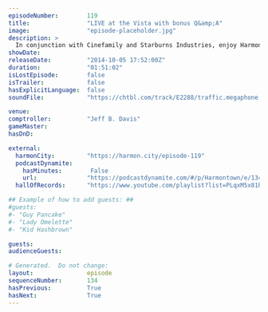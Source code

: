 ```yaml
---
episodeNumber:        119
title:                "LIVE at the Vista with bonus Q&amp;A"
image:                "episode-placeholder.jpg"
description: >
  In conjunction with Cinefamily and Starburns Industries, enjoy Harmontown, LIVE from the Vista theater with a special Q&A for the HARMONTOWN movie, now at harmontown.com!
showDate:             
releaseDate:          "2014-10-05 17:52:00Z"
duration:             "01:51:02"
isLostEpisode:        false
isTrailer:            false
hasExplicitLanguage:  false
soundFile:            "https://chtbl.com/track/E2288/traffic.megaphone.fm/STA9661898465.mp3?updated=1560988312"

venue:                
comptroller:          "Jeff B. Davis"
gameMaster:           
hasDnD:               

external:
  harmonCity:         "https://harmon.city/episode-119"
  podcastDynamite:
    hasMinutes:        False
    url:              "https://podcastdynamite.com/#/p/Harmontown/e/134/119"
  hallOfRecords:      "https://www.youtube.com/playlist?list=PLqxM5x81hNOZilMKB5wzq8Igmb1oxUNT1"

## Example of how to add guests: ##
#guests:
#- "Guy Pancake"
#- "Lady Omelette"
#- "Kid Hashbrown"

guests:
audienceGuests:

# Generated.  Do not change:
layout:               episode
sequenceNumber:       134
hasPrevious:          True
hasNext:              True
---
```


<!-- The episode description will be rendered here -->
<!-- Add your content below here -->

